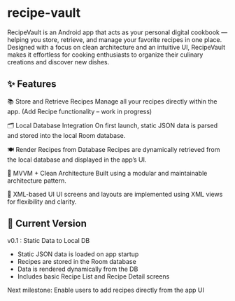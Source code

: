# recipe-vault
RecipeVault is an Android app that acts as your personal digital cookbook — helping you store, retrieve, and manage your favorite recipes in one place.
Designed with a focus on clean architecture and an intuitive UI, RecipeVault makes it effortless for cooking enthusiasts to organize their culinary creations and discover new dishes.

✨ Features
------------------------
📚 Store and Retrieve Recipes
Manage all your recipes directly within the app.
(Add Recipe functionality – work in progress)

🗂️ Local Database Integration
On first launch, static JSON data is parsed and stored into the local Room database.

🍽️ Render Recipes from Database
Recipes are dynamically retrieved from the local database and displayed in the app’s UI.

🧩 MVVM + Clean Architecture
Built using a modular and maintainable architecture pattern.

🎨 XML-based UI
UI screens and layouts are implemented using XML views for flexibility and clarity.

🚀 Current Version
------------------------
v0.1 : Static Data to Local DB
- Static JSON data is loaded on app startup
- Recipes are stored in the Room database
- Data is rendered dynamically from the DB
- Includes basic Recipe List and Recipe Detail screens

Next milestone: Enable users to add recipes directly from the app UI
